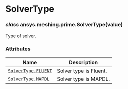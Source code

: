 <!-- vale off -->

# SolverType

<a id="ansys.meshing.prime.SolverType"></a>

### *class* ansys.meshing.prime.SolverType(value)

Type of solver.

<!-- !! processed by numpydoc !! -->

### Attributes

| Name | Description |
|---------------------------------------------------------------------------------------------------------|--------------------------|
| [`SolverType.FLUENT`](ansys.meshing.prime.SolverType.FLUENT.md#ansys.meshing.prime.SolverType.FLUENT)   | Solver type is Fluent.   |
| [`SolverType.MAPDL`](ansys.meshing.prime.SolverType.MAPDL.md#ansys.meshing.prime.SolverType.MAPDL)      | Solver type is MAPDL.    |
<!-- vale on -->